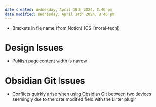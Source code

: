 ```yaml
---
date created: Wednesday, April 10th 2024, 8:46 pm
date modified: Wednesday, April 10th 2024, 8:46 pm
---
```


- Brackets in file name (from Notion) (CS-\[moral-tech\])
# Design Issues
- Publish page content width is narrow
# Obsidian Git Issues
- Conflicts quickly arise when using Obsidian Git between two devices seemingly due to the date modified field with the Linter plugin